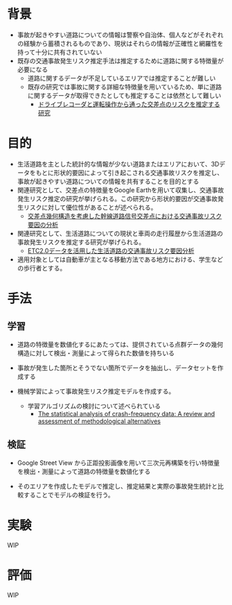 # 背景

- 事故が起きやすい道路についての情報は警察や自治体、個人などがそれぞれの経験から蓄積されるものであり、現状はそれらの情報が正確性と網羅性を持って十分に共有されていない
- 既存の交通事故発生リスク推定手法は推定するために道路に関する特徴量が必要になる
    - 道路に関するデータが不足しているエリアでは推定することが難しい
    - 既存の研究では事故に関する詳細な特徴量を用いているため、単に道路に関するデータが取得できたとしても推定することは依然として難しい
        - [ドライブレコーダと運転操作から通った交差点のリスクを推定する研究](https://db-event.jpn.org/deim2017/papers/372.pdf)

# 目的

- 生活道路を主とした統計的な情報が少ない道路またはエリアにおいて、3Dデータをもとに形状的要因によって引き起こされる交通事故リスクを推定し、事故が起きやすい道路についての情報を共有することを目的とする
- 関連研究として、交差点の特徴量をGoogle Earthを用いて収集し、交通事故発生リスク推定の研究が挙げられる。この研究から形状的要因が交通事故発生リスクに対して優位性があることが述べられる。
    - [交差点幾何構造を考慮した幹線道路信号交差点における交通事故リスク要因の分析](https://www.jstage.jst.go.jp/article/jscejipm/72/4/72_368/_article/-char/ja/#citedby-wrap)
- 関連研究として、生活道路についての現状と車両の走行履歴から生活道路の事故発生リスクを推定する研究が挙げられる。
    - [ETC2.0データを活用した生活道路の交通事故リスク要因分析](https://www.jstage.jst.go.jp/article/jscejipm/74/5/74_I_1029/_article/-char/ja/)
- 適用対象としては自動車が主となる移動方法である地方における、学生などの歩行者とする。

# 手法

## 学習

- 道路の特徴量を数値化するにあたっては、提供されている点群データの幾何構造に対して検出・測量によって得られた数値を持ちいる

- 事故が発生した箇所とそうでない箇所でデータを抽出し、データセットを作成する

- 機械学習によって事故発生リスク推定モデルを作成する。
    - 学習アルゴリズムの検討について述べられている
        - [The statistical analysis of crash-frequency data: A review and assessment of methodological alternatives](https://www.sciencedirect.com/science/article/abs/pii/S0965856410000376?via%3Dihub)

## 検証

- Google Street View から正距投影画像を用いて三次元再構築を行い特徴量を検出・測量によって道路の特徴量を数値化する

- そのエリアを作成したモデルで推定し、推定結果と実際の事故発生統計と比較することでモデルの検証を行う。

# 実験

WIP

# 評価

WIP